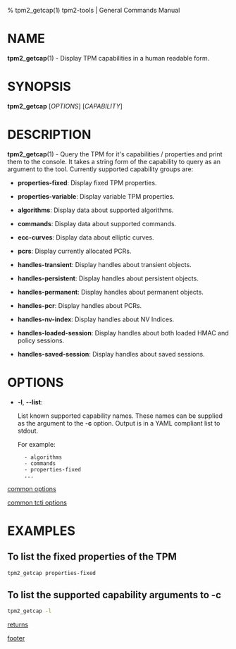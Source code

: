 % tpm2_getcap(1) tpm2-tools | General Commands Manual

# NAME

**tpm2_getcap**(1) - Display TPM capabilities in a human readable form.

# SYNOPSIS

**tpm2_getcap** [*OPTIONS*] [*CAPABILITY*]

# DESCRIPTION

**tpm2_getcap**(1) - Query the TPM for it's capabilities / properties and print
them to the console. It takes a string form of the capability to query as an
argument to the tool. Currently supported capability groups are:

- **properties-fixed**:
  Display fixed TPM properties.

- **properties-variable**:
  Display variable TPM properties.

- **algorithms**:
  Display data about supported algorithms.

- **commands**:
  Display data about supported commands.

- **ecc-curves**:
  Display data about elliptic curves.

- **pcrs**:
  Display currently allocated PCRs.

- **handles-transient**:
  Display handles about transient objects.

- **handles-persistent**:
  Display handles about persistent objects.

- **handles-permanent**:
  Display handles about permanent objects.

- **handles-pcr**:
  Display handles about PCRs.

- **handles-nv-index**:
  Display handles about NV Indices.

- **handles-loaded-session**:
  Display handles about both loaded HMAC and policy sessions.

- **handles-saved-session**:
  Display handles about saved sessions.

# OPTIONS

  * **-l**, **\--list**:

    List known supported capability names. These names can be
    supplied as the argument to the **-c** option. Output is in a
    YAML compliant list to stdout.

    For example:
    ```
      - algorithms
      - commands
      - properties-fixed
      ...
    ```

[common options](common/options.md)

[common tcti options](common/tcti.md)

# EXAMPLES

## To list the fixed properties of the TPM
```bash
tpm2_getcap properties-fixed
```

## To list the supported capability arguments to **-c**
```bash
tpm2_getcap -l
```

[returns](common/returns.md)

[footer](common/footer.md)
